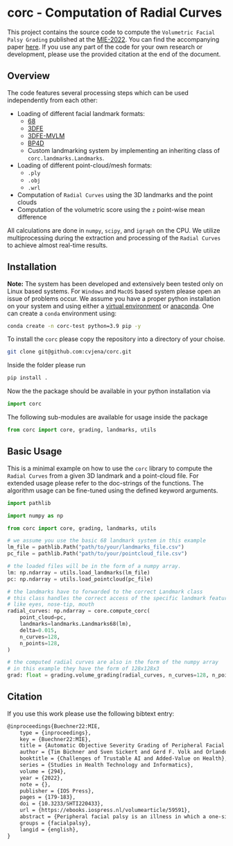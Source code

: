 # corc - Computation of Radial Curves

This project contains the source code to compute the `Volumetric Facial Palsy Grading` published at the [MIE-2022](https://mie2022.org/). You can find the accompanying paper [here](todo).
If you use any part of the code for your own research or development, please use the provided citation at the end of the document.

## Overview

The code features several processing steps which can be used independently from each other:

*  Loading of different facial landmark formats:
    * [68](http://dlib.net/imaging.html#shape_predictor)
    * [3DFE](http://www.cs.binghamton.edu/~lijun/Research/3DFE/3DFE_Analysis.html)
    * [3DFE-MVLM](http://arxiv.org/abs/1910.06007)
    * [BP4D](http://www.cs.binghamton.edu/~lijun/Research/3DFE/3DFE_Analysis.html)
    * Custom landmarking system by implementing an inheriting class of `corc.landmarks.Landmarks`.
* Loading of different point-cloud/mesh formats:
    * `.ply`
    * `.obj`
    * `.wrl`
* Computation of `Radial Curves` using the 3D landmarks and the point clouds
* Computation of the volumetric score using the `z` point-wise mean difference

All calculations are done in `numpy`, `scipy`, and `igraph` on the CPU.
We utilize multiprocessing during the extraction and processing of the `Radial Curves` to achieve almost real-time results.

## Installation

**Note:** The system has been developed and extensively been tested only on Linux based systems. For `Windows` and `MacOS` based system please open an issue of problems occur.
We assume you have a proper python installation on your system and using either a [virtual environment](https://docs.python.org/3/tutorial/venv.html) or [anaconda](https://www.anaconda.com/).
One can create a `conda` environment using:
```sh
conda create -n corc-test python=3.9 pip -y
```


To install the `corc` please copy the repository into a directory of your choise.

```sh
git clone git@github.com:cvjena/corc.git
```

Inside the folder please run
```sh
pip install .
```

Now the the package should be available in your python installation via

```python
import corc
```

The following sub-modules are available for usage inside the package

```python
from corc import core, grading, landmarks, utils
```

## Basic Usage

This is a minimal example on how to use the `corc` library to compute the `Radial Curves` from a given 3D landmark and a point-cloud file.
For extended usage please refer to the doc-strings of the functions.
The algorithm usage can be fine-tuned using the defined keyword arguments.

```python
import pathlib

import numpy as np

from corc import core, grading, landmarks, utils

# we assume you use the basic 68 landmark system in this example
lm_file = pathlib.Path("path/to/your/landmarks_file.csv")
pc_file = pathlib.Path("path/to/your/pointcloud_file.csv")

# the loaded files will be in the form of a numpy array.
lm: np.ndarray = utils.load_landmarks(lm_file)
pc: np.ndarray = utils.load_pointcloud(pc_file)

# the landmarks have to forwarded to the correct Landmark class
# this class handles the correct access of the specific landmark features
# like eyes, nose-tip, mouth
radial_curves: np.ndarray = core.compute_corc(
    point_cloud=pc,
    landmarks=landmarks.Landmarks68(lm),
    delta=0.015,
    n_curves=128,
    n_points=128,
)

# the computed radial curves are also in the form of the numpy array
# in this example they have the form of 128x128x3
grad: float = grading.volume_grading(radial_curves, n_curves=128, n_points=128)
```

## Citation

If you use this work please use the following bibtext entry:

```tex
@inproceedings{Buechner22:MIE,
    type = {inproceedings},
    key = {Buechner22:MIE},
    title = {Automatic Objective Severity Grading of Peripheral Facial Palsy Using 3D Radial Curves Extracted from Point Clouds},
    author = {Tim Büchner and Sven Sickert and Gerd F. Volk and Orlando Guntinas-Lichius and Joachim Denzler},
    booktitle = {Challenges of Trustable AI and Added-Value on Health},
    series = {Studies in Health Technology and Informatics},
    volume = {294},
    year = {2022},
    note = {},
    publisher = {IOS Press},
    pages = {179-183},
    doi = {10.3233/SHTI220433},
    url = {https://ebooks.iospress.nl/volumearticle/59591},
    abstract = {Peripheral facial palsy is an illness in which a one-sided ipsilateral paralysis of the facial muscles occurs due to nerve damage. Medical experts utilize visual severity grading methods to estimate this damage. Our algorithm-based method provides an objective grading using 3D point clouds. We extract from static 3D recordings facial radial curves to measure volumetric differences between both sides of the face. We analyze five patients with chronic complete peripheral facial palsy to evaluate our method by comparing changes over several recording sessions. We show that our proposed method allows an objective assessment of facial palsy.},
    groups = {facialpalsy},
    langid = {english},
}
```
